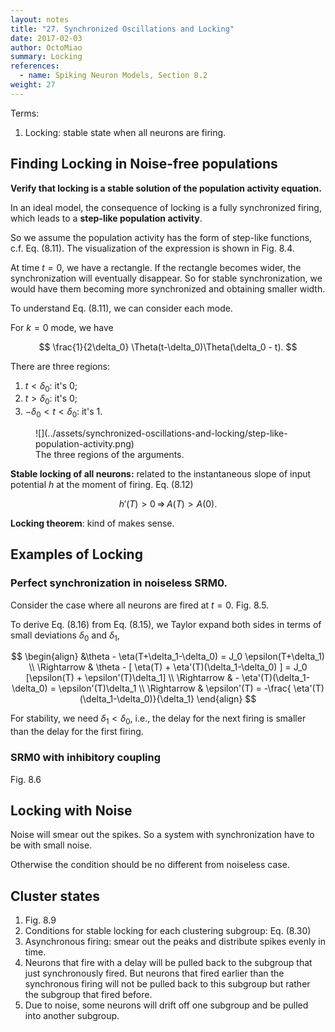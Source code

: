 ```yaml
---
layout: notes
title: "27. Synchronized Oscillations and Locking"
date: 2017-02-03
author: OctoMiao
summary: Locking
references:
  - name: Spiking Neuron Models, Section 8.2
weight: 27
---
```


Terms:

1. Locking: stable state when all neurons are firing.


## Finding Locking in Noise-free populations

**Verify that locking is a stable solution of the population activity equation.**

In an ideal model, the consequence of locking is a fully synchronized firing, which leads to a **step-like population activity**.

So we assume the population activity has the form of step-like functions, c.f. Eq. (8.11). The visualization of the expression is shown in Fig. 8.4.

At time $t=0$, we have a rectangle. If the rectangle becomes wider, the synchronization will eventually disappear. So for stable synchronization, we would have them becoming more synchronized and obtaining smaller width.

<div class="notes--extra" markdown="1">

To understand Eq. (8.11), we can consider each mode.

For $k=0$ mode, we have

$$
\frac{1}{2\delta_0} \Theta(t-\delta_0)\Theta(\delta_0 - t).
$$

There are three regions:

1. $t<\delta_0$: it's 0;
2. $t>\delta_0$: it's 0;
3. $-\delta_0<t<\delta_0$: it's 1.

<figure markdown="1">
![](../assets/synchronized-oscillations-and-locking/step-like-population-activity.png)
<figcaption markdown="1">
The three regions of the arguments.
</figcaption>
</figure>

</div>


**Stable locking of all neurons:** related to the instantaneous slope of input potential $h$ at the moment of firing. Eq. (8.12)

$$
h'(T)>0 \, \Rightarrow \, A(T) > A(0).
$$

**Locking theorem**: kind of makes sense.


## Examples of Locking

### Perfect synchronization in noiseless SRM0.

Consider the case where all neurons are fired at $t=0$. Fig. 8.5.

To derive Eq. (8.16) from Eq. (8.15), we Taylor expand both sides in terms of small deviations $\delta_0$ and $\delta_1$,

$$
\begin{align}
&\theta - \eta(T+\delta_1-\delta_0) = J_0 \epsilon(T+\delta_1) \\
\Rightarrow & \theta - [ \eta(T) + \eta'(T)(\delta_1-\delta_0) ] = J_0 [\epsilon(T) + \epsilon'(T)\delta_1] \\
\Rightarrow & - \eta'(T)(\delta_1-\delta_0)  = \epsilon'(T)\delta_1 \\
\Rightarrow & \epsilon'(T) = -\frac{ \eta'(T)(\delta_1-\delta_0)}{\delta_1}
\end{align}
$$


For stability, we need $\delta_1<\delta_0$, i.e., the delay for the next firing is smaller than the delay for the first firing.


### SRM0 with inhibitory coupling

Fig. 8.6



## Locking with Noise

Noise will smear out the spikes. So a system with synchronization have to be with small noise.

Otherwise the condition should be no different from noiseless case.



## Cluster states


1. Fig. 8.9
2. Conditions for stable locking for each clustering subgroup: Eq. (8.30)
3. Asynchronous firing: smear out the peaks and distribute spikes evenly in time.
4. Neurons that fire with a delay will be pulled back to the subgroup that just synchronously fired. But neurons that fired earlier than the synchronous firing will not be pulled back to this subgroup but rather the subgroup that fired before.
5. Due to noise, some neurons will drift off one subgroup and be pulled into another subgroup.

